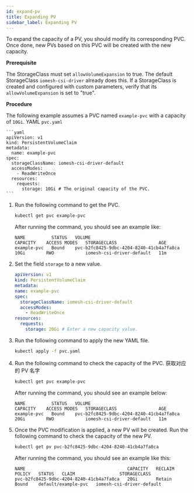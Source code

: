 ```yaml
---
id: expand-pv
title: Expanding PV
sidebar_label: Expanding PV
---
```


To expand the capacity of a PV, you should modify its corresponding PVC. Once done, new PVs based on this PVC  will be created with the new capacity. 

**Prerequisite**

The StorageClass must set `allowVolumeExpansion` to true. The default StorageClass `iomesh-csi-driver` already does this. If a StorageClass is created and configured with custom parameters, verify that its `allowVolumeExpansion` is set to "true". 


**Procedure**

The following example assumes a PVC named `example-pvc` with a capacity of `10Gi`. YAML `pvc.yaml`

    ```yaml
    apiVersion: v1
    kind: PersistentVolumeClaim
    metadata:
      name: example-pvc
    spec:
      storageClassName: iomesh-csi-driver-default
      accessModes:
        - ReadWriteOnce
      resources:
        requests:
          storage: 10Gi # The original capacity of the PVC.
    ```

1. Run the following command to get the PVC.

    ```bash
    kubectl get pvc example-pvc
    ```

    After running the command, you should see an example like:

    ```output
    NAME          STATUS   VOLUME                                     CAPACITY    ACCESS MODES   STORAGECLASS                AGE
    example-pvc   Bound    pvc-b2fc8425-9dbc-4204-8240-41cb4a7fa8ca   10Gi        RWO            iomesh-csi-driver-default   11m
    ```

2. Set the field `storage` to a new value.

    ```yaml
    apiVersion: v1
    kind: PersistentVolumeClaim
    metadata:
    name: example-pvc
    spec:
      storageClassName: iomesh-csi-driver-default
      accessModes:
        - ReadWriteOnce
    resources:
      requests:
        storage: 20Gi # Enter a new capacity value.
    ```

3. Run the following command to apply the new YAML file.

    ```bash
    kubectl apply -f pvc.yaml
    ```

4. Run the following command to check the capacity of the PVC. 获取对应的 PV 名字

    ```bash
    kubectl get pvc example-pvc 
    ```

    After running the command, you should see an example below: 

    ```output
    NAME          STATUS   VOLUME                                     CAPACITY    ACCESS MODES   STORAGECLASS                AGE
    example-pvc   Bound    pvc-b2fc8425-9dbc-4204-8240-41cb4a7fa8ca   20Gi        RWO            iomesh-csi-driver-default   11m
    ```

6. Once the PVC modification is applied, a new PV will be created. Run the following command to check the capacity of the new PV.
   
    ```bash
    kubectl get pv pvc-b2fc8425-9dbc-4204-8240-41cb4a7fa8ca 
    ```

    After running the command, you should see an example like this:
    ```output
    NAME                                       CAPACITY   RECLAIM POLICY   STATUS   CLAIM                 STORAGECLASS
    pvc-b2fc8425-9dbc-4204-8240-41cb4a7fa8ca   20Gi       Retain           Bound    default/example-pvc   iomesh-csi-driver-default
    ```